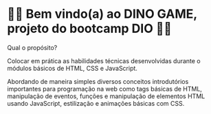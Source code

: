 <H1> 🌵🦕 Bem vindo(a) ao DINO GAME, projeto do bootcamp DIO 🌵🦖 </H1>
<p> Qual o propósito? </p>
<p> Colocar em prática as habilidades técnicas desenvolvidas durante o módulos básicos de HTML, CSS e JavaScript.</p>

  <p> Abordando de maneira simples diversos conceitos introdutórios importantes para programação na web como tags básicas de HTML, manipulação de eventos, funções e manipulação de elementos HTML usando JavaScript, estilização e animações básicas com CSS. </p> 

